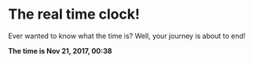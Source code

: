 # The real time clock!

Ever wanted to know what the time is? Well, your journey is about to end!

**The time is Nov 21, 2017, 00:38**